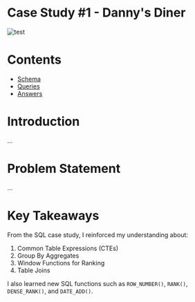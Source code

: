 # Case Study #1 - Danny's Diner

![test](98img.png)

# Contents

* [Schema]()
* [Queries]()
* [Answers]()

# Introduction

...

# Problem Statement

...

# Key Takeaways

From the SQL case study, I reinforced my understanding about:

1. Common Table Expressions (CTEs)
2. Group By Aggregates
3. Window Functions for Ranking
4. Table Joins

I also learned new SQL functions such as `ROW_NUMBER()`, `RANK()`, `DENSE_RANK()`, and `DATE_ADD()`.